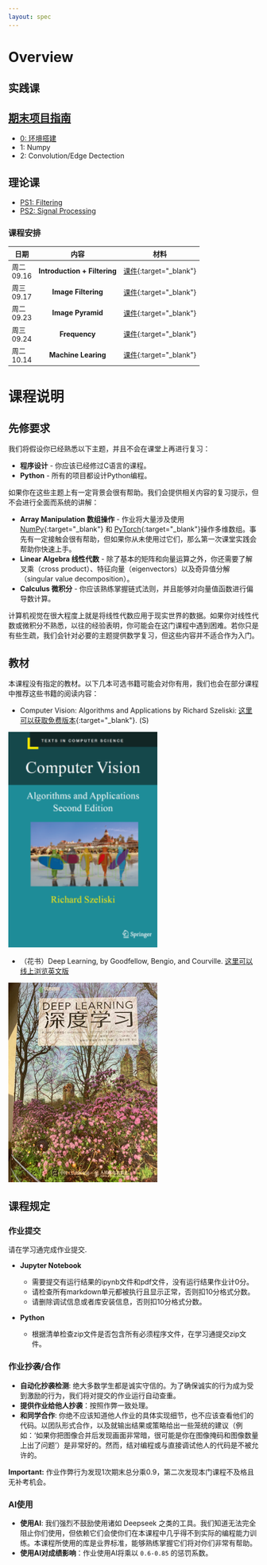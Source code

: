 ```yaml
---
layout: spec
---
```


<link href="style.css" rel="stylesheet">




# Overview

<!-- ## 环境搭建

- [安装`Anaconda`](conda.md)
- [设置`VS Code`](vscode.md) -->

## 实践课

<!-- <div class="primer-spec-callout warning" markdown="1">
   
   **Important:** 上课前请在自己电脑安装好Anaconda、VS Code（参考 0: 环境搭建）和腾讯会议。

</div> -->
[期末项目指南](proj.md) 
---

- [0: 环境搭建](conda.md) 
- 1: Numpy
- 2: Convolution/Edge Dectection
<!-- - [练习 2: 数据可视化](hw2.md) -->

## 理论课

 - [PS1: Filtering](hw1.md)
 - [PS2: Signal Processing](hw2.md)
 <!-- ([英文版](hw1.md)) -->
<!-- - [Homework 1: Numbers and Images](hw1en.md)  -->

<!-- 
## 实践期末项目指导

详细说明见 [这里](proj.md)。 -->
### 课程安排

<!-- [课件](https://pan.baidu.com/s/1JYNiSFtiaCKW3S0v3-xxiw?pwd=uc43) -->

| 日期                  | 内容                                                                                       | 材料 |
|-----------------------|:-------------------------------------------------------------------------------------------:|----------|
| 周二<br>09.16   | **Introduction + Filtering** | [课件](https://pan.baidu.com/s/1JYNiSFtiaCKW3S0v3-xxiw?pwd=uc43){:target="_blank"} |
| 周三<br>09.17   | **Image Filtering** | [课件](https://pan.baidu.com/s/1JYNiSFtiaCKW3S0v3-xxiw?pwd=uc43){:target="_blank"} |
| 周二<br>09.23   | **Image Pyramid** | [课件](https://pan.baidu.com/s/1JYNiSFtiaCKW3S0v3-xxiw?pwd=uc43){:target="_blank"} |
| 周三<br>09.24   | **Frequency** | [课件](https://pan.baidu.com/s/1JYNiSFtiaCKW3S0v3-xxiw?pwd=uc43){:target="_blank"} |
| 周二<br>10.14   | **Machine Learing** |  [课件](https://pan.baidu.com/s/1JYNiSFtiaCKW3S0v3-xxiw?pwd=uc43){:target="_blank"} |


# 课程说明

## 先修要求

我们将假设你已经熟悉以下主题，并且不会在课堂上再进行复习：
- **程序设计** - 你应该已经修过C语言的课程。
- **Python** - 所有的项目都设计Python编程。

如果你在这些主题上有一定背景会很有帮助。我们会提供相关内容的复习提示，但不会进行全面而系统的讲解：
- **Array Manipulation 数组操作** - 作业将大量涉及使用 [NumPy](https://numpy.org/){:target="_blank"} 和 [PyTorch](https://pytorch.org/){:target="_blank"}操作多维数组。事先有一定接触会很有帮助，但如果你从未使用过它们，那么第一次课堂实践会帮助你快速上手。
- **Linear Algebra 线性代数** - 除了基本的矩阵和向量运算之外，你还需要了解叉乘（cross product）、特征向量（eigenvectors）以及奇异值分解（singular value decomposition）。
- **Calculus 微积分** - 你应该熟练掌握链式法则，并且能够对向量值函数进行偏导数计算。

计算机视觉在很大程度上就是将线性代数应用于现实世界的数据。如果你对线性代数或微积分不熟悉，以往的经验表明，你可能会在这门课程中遇到困难。若你只是有些生疏，我们会针对必要的主题提供数学复习，但这些内容并不适合作为入门。

## 教材

本课程没有指定的教材。以下几本可选书籍可能会对你有用，我们也会在部分课程中推荐这些书籍的阅读内容：
- Computer Vision: Algorithms and Applications by Richard Szeliski: [这里可以获取免费版本](http://szeliski.org/Book/){:target="_blank"}. (S)

<img src="assets/Szeliski2ndBookFrontCover.png" alt="drawing" width="300"/>

- （花书）Deep Learning, by Goodfellow, Bengio, and Courville. [这里可以线上浏览英文版](https://www.deeplearningbook.org/)

<img src="assets/goodfellow.jpeg" alt="drawing" width="300"/>


<!-- 
## 如何评分

机器视觉课程:
- **平时分 (30%)**: 包括出勤，课堂表现，课堂回答问题等。
- **编程项目 (70%)**: 由本学期所有小型项目作业组成。



机器视觉实习课:
- **平时分 (40%)**: 包括出勤，课堂表现，课上课下练习项目。
- **合作项目 (60%)**: 第6周提交项目计划书，第12周提交进度报告，第17周完成项目答辩和最终报告。 -->




## 课程规定

### 作业提交
请在学习通完成作业提交.
- **Jupyter Notebook** 
   - 需要提交有运行结果的ipynb文件和pdf文件，没有运行结果作业计0分。
   - 请检查所有markdown单元都被执行且显示正常，否则扣10分格式分数。
   - 请删除调试信息或者库安装信息，否则扣10分格式分数。

- **Python** 
   - 根据清单检查zip文件是否包含所有必须程序文件，在学习通提交zip文件。

### 作业抄袭/合作
- **自动化抄袭检测**: 绝大多数学生都是诚实守信的。为了确保诚实的行为成为受到激励的行为，我们将对提交的作业运行自动查重。
- **提供作业给他人抄袭**：按照作弊一致处理。
- **和同学合作**: 你绝不应该知道他人作业的具体实现细节，也不应该查看他们的代码。以团队形式合作，以及就输出结果或策略给出一些笼统的建议（例如：‘如果你把图像合并后发现画面非常暗，很可能是你在图像掩码和图像数量上出了问题’）是非常好的。然而，结对编程或与直接调试他人的代码是不被允许的。

<div class="primer-spec-callout warning" markdown="1">
   
   **Important:** 作业作弊行为发现1次期末总分乘0.9，第二次发现本门课程不及格且无补考机会。

</div>

### AI使用
- **使用AI**: 我们强烈不鼓励使用诸如 Deepseek 之类的工具。我们知道无法完全阻止你们使用，但依赖它们会使你们在本课程中几乎得不到实际的编程能力训练。本课程所使用的库是业界标准，能够熟练掌握它们将对你们非常有帮助。
- **使用AI对成绩影响**：作业使用AI将乘以 `0.6-0.85` 的惩罚系数。
